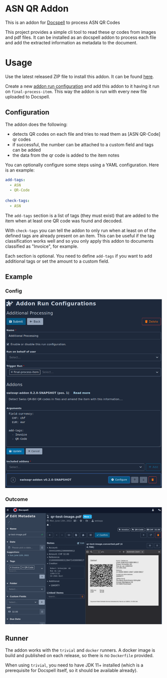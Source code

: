 # ASN QR Addon

This is an addon for [Docspell](https://docspell.org) to process
ASN QR Codes

This project provides a simple cli tool to read these qr codes from
images and pdf files. It can be installed as an docspell addon to
process each file and add the extracted information as
metadata to the document.

# Usage

Use the latest released ZIP file to install this addon. It can be found
[here](https://github.com/docspell/swiss-qr-addon/releases/latest).

Create a new [addon run
configuration](https://docspell.org/docs/addons/using/#run-configuration)
and add this addon to it having it run on `final-process-item`. This
way the addon is run with every new file uploaded to Docspell.

## Configuration

The addon does the following:

- detects QR codes on each file and tries to read them as [ASN
  QR-Code]
  qr codes
- if successful, the number can be attached to a custom field and tags can be added
- the data from the qr code is added to the item notes

You can optionally configure some steps using a YAML configuration.
Here is an example:

```yaml
add-tags:
  - ASN
  - QR-Code

check-tags:
  - ASN
```

The `add-tags` section is a list of tags (they must exist) that are
added to the item when at least one QR code was found and decoded.

With `check-tags` you can tell the addon to only run when at least on
of the defined tags are already present on an item. This can be useful
if the tag classification works well and so you only apply this addon
to documents classified as "Invoice", for example.

Each section is optional. You need to define `add-tags` if you want 
to add additional tags or set the amount to a custom field.

## Example

### Config
![run-config](screenshots/addon-run-config.png)


### Outcome
![document](screenshots/addon-example-doc.png)


## Runner

The addon works with the `trivial` and `docker` runners. A docker
image is build and published on each release, so there is no
`Dockerfile` provided.

When using `trivial`, you need to have JDK 11+ installed (which is a
prerequisite for Docspell itself, so it should be available already).
